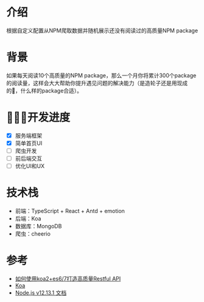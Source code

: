 # 介绍

根据自定义配置从NPM爬取数据并随机展示还没有阅读过的高质量NPM package

# 背景

如果每天阅读10个高质量的NPM package，那么一个月你将累计300个package的阅读量，这样会大大帮助你提升遇见问题的解决能力（是造轮子还是用现成的，什么样的package合适）。

# 🧗🏻‍♂️开发进度

- [x] 服务端框架
- [x] 简单首页UI
- [ ] 爬虫开发
- [ ] 前后端交互
- [ ] 优化UI和UX

# 技术栈

- 前端：TypeScript + React + Antd + emotion
- 后端：Koa
- 数据库：MongoDB
- 爬虫：cheerio

# 参考

- [如何使用koa2+es6/7打造高质量Restful API](https://www.jianshu.com/p/f59594b90500)
- [Koa](https://koa.bootcss.com/#introduction)
- [Node.js v12.13.1 文档](http://nodejs.cn/api/)
